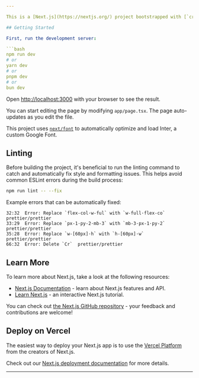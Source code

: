 ```yaml
---

This is a [Next.js](https://nextjs.org/) project bootstrapped with [`create-next-app`](https://github.com/vercel/next.js/tree/canary/packages/create-next-app).

## Getting Started

First, run the development server:

```bash
npm run dev
# or
yarn dev
# or
pnpm dev
# or
bun dev
```

Open [http://localhost:3000](http://localhost:3000) with your browser to see the result.

You can start editing the page by modifying `app/page.tsx`. The page auto-updates as you edit the file.

This project uses [`next/font`](https://nextjs.org/docs/basic-features/font-optimization) to automatically optimize and load Inter, a custom Google Font.

## Linting

Before building the project, it's beneficial to run the linting command to catch and automatically fix style and formatting issues. This helps avoid common ESLint errors during the build process:

```bash
npm run lint -- --fix
```

Example errors that can be automatically fixed:

```
32:32  Error: Replace `flex-col·w-ful` with `w-full·flex-co`  prettier/prettier
33:29  Error: Replace `px-1·py-2·mb-3` with `mb-3·px-1·py-2`  prettier/prettier
35:28  Error: Replace `w-[60px]·h` with `h-[60px]·w`  prettier/prettier
66:32  Error: Delete `Cr`  prettier/prettier
```

## Learn More

To learn more about Next.js, take a look at the following resources:

- [Next.js Documentation](https://nextjs.org/docs) - learn about Next.js features and API.
- [Learn Next.js](https://nextjs.org/learn) - an interactive Next.js tutorial.

You can check out [the Next.js GitHub repository](https://github.com/vercel/next.js/) - your feedback and contributions are welcome!

## Deploy on Vercel

The easiest way to deploy your Next.js app is to use the [Vercel Platform](https://vercel.com/new?utm_medium=default-template&filter=next.js&utm_source=create-next-app&utm_campaign=create-next-app-readme) from the creators of Next.js.

Check out our [Next.js deployment documentation](https://nextjs.org/docs/deployment) for more details.

---
```

